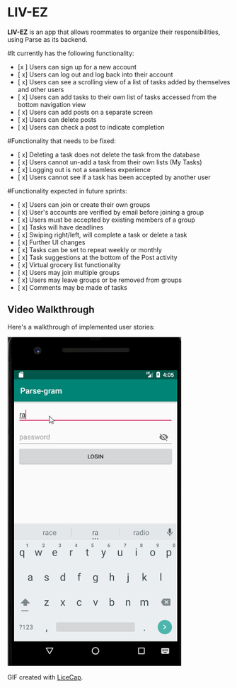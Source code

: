 # LIV-EZ

**LIV-EZ** is an app that allows roommates to organize their responsibilities, using Parse as its backend.



#It currently has the following functionality:

- [x ] Users can sign up for a new account
- [ x] Users can log out and log back into their account
- [ x] Users can see a scrolling view of a list of tasks added by themselves and other users
- [ x] Users can add tasks to their own list of tasks accessed from the bottom navigation view
- [ x] Users can add posts on a separate screen
- [ x] Users can delete posts
- [ x] Users can check a post to indicate completion

#Functionality that needs to be fixed:

- [ x] Deleting a task does not delete the task from the database
- [ x] Users cannot un-add a task from their own lists (My Tasks)
- [ x] Logging out is not a seamless experience
- [ x] Users cannot see if a task has been accepted by another user

#Functionality expected in future sprints:

- [ x] Users can join or create their own groups
- [ x] User's accounts are verified by email before joining a group
- [ x] Users must be accepted by existing members of a group
- [ x] Tasks will have deadlines
- [ x] Swiping right/left, will complete a task or delete a task
- [ x] Further UI changes
- [ x] Tasks can be set to repeat weekly or monthly
- [ x] Task suggestions at the bottom of the Post activity
- [ x] Virtual grocery list functionality
- [ x] Users may join multiple groups
- [ x] Users may leave groups or be removed from groups
- [ x] Comments may be made of tasks


## Video Walkthrough

Here's a walkthrough of implemented user stories:

<img src='https://github.com/advaithrai/Parse-gram2/blob/master/parse-gram%20gif%20pt%202.gif?raw=true' title='Video Walkthrough' width='' alt='Video Walkthrough' />

GIF created with [LiceCap](http://www.cockos.com/licecap/).
